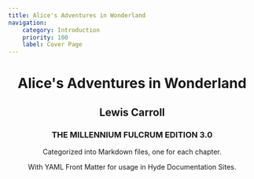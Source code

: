 ```yaml
---
title: Alice's Adventures in Wonderland
navigation:
    category: Introduction
    priority: 100
    label: Cover Page
---
```


<h1 align="center" class="mb-0">Alice's Adventures in Wonderland</h1>
<h2 align="center" class="mt-4">Lewis Carroll</h2>
<h3 align="center">THE MILLENNIUM FULCRUM EDITION 3.0</h3>

<p align="center" class="lead mt-4 mb-0">
Categorized into Markdown files, one for each chapter.
</p>
<p align="center" class="mt-2">
With YAML Front Matter for usage in Hyde Documentation Sites.
</p>


